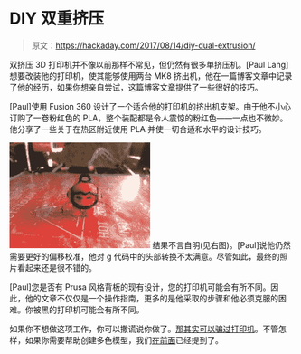 # DIY 双重挤压

> 原文：<https://hackaday.com/2017/08/14/diy-dual-extrusion/>

双挤压 3D 打印机并不像以前那样不常见，但仍然有很多单挤压机。[Paul Lang]想要改装他的打印机，使其能够使用两台 MK8 挤出机，他在一篇博客文章中记录了他的经历，如果你想亲自尝试，这篇博客文章提供了一些很好的技巧。

[Paul]使用 Fusion 360 设计了一个适合他的打印机的挤出机支架。由于他不小心订购了一卷粉红色的 PLA，整个装配都是令人震惊的粉红色——一点也不微妙。他分享了一些关于在热区附近使用 PLA 并使一切合适和水平的设计技巧。

[![](img/a46dab1d88246be9314b2aea819b0472.png)](https://hackaday.com/wp-content/uploads/2017/08/twocolor.jpg) 结果不言自明(见右图)。[Paul]说他仍然需要更好的偏移校准，他对 g 代码中的头部转换不太满意。尽管如此，最终的照片看起来还是很不错的。

[Paul]您是否有 Prusa 风格背板的现有设计，您的打印机可能会有所不同。因此，他的文章不仅仅是一个操作指南，更多的是他采取的步骤和他必须克服的困难。你被黑的打印机可能会有所不同。

如果你不想做这项工作，你可以撒谎说你做了。[那其实可以骗过打印机](http://hackaday.com/2016/12/27/liars-3d-printing-multiple-colors-with-one-extruder/)。不管怎样，如果你需要帮助创建多色模型，我们[在前面](http://hackaday.com/2017/01/20/multiextrusion-and-openscad/)已经提到了。